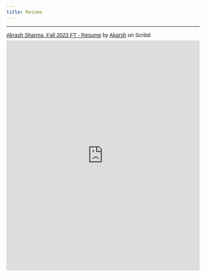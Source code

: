 ```yaml
---
title: Resume
---
```


  <hr>

<p  style=" margin: 12px auto 6px auto; font-family: Helvetica,Arial,Sans-serif; font-style: normal; font-variant: normal; font-weight: normal; font-size: 14px; line-height: normal; font-size-adjust: none; font-stretch: normal; -x-system-font: none; display: block;">   <a title="View Akrash Sharma, Fall 2023 FT - Resume on Scribd" href="https://www.scribd.com/document/605444105/Akrash-Sharma-Fall-2023-FT-Resume#from_embed"  style="text-decoration: underline;" >Akrash Sharma, Fall 2023 FT - Resume</a> by <a title="View Akarsh's profile on Scribd" href="https://www.scribd.com/user/466352449/Akarsh#from_embed"  style="text-decoration: underline;" >Akarsh</a> on Scribd</p><iframe class="scribd_iframe_embed" title="Akrash Sharma, Fall 2023 FT - Resume" src="https://www.scribd.com/embeds/605444105/content?start_page=1&view_mode=scroll&access_key=key-1qyIdG3OrGIkAVHG3MxD" data-auto-height="false" data-aspect-ratio="0.7729220222793488" scrolling="no" id="doc_38121" width="100%" height="600" frameborder="0"></iframe>

<object data="[../assets/path/to/document.pdf](https://github.com/Akarsh654/Akarsh654.github.io/blob/master/attachments/Akrash%20Sharma%2C%20Fall%202023%20FT%20-%20Resume.pdf)https://github.com/Akarsh654/Akarsh654.github.io/blob/master/attachments/Akrash%20Sharma%2C%20Fall%202023%20FT%20-%20Resume.pdf" width="1000" height="1000" type='application/pdf'></object>



